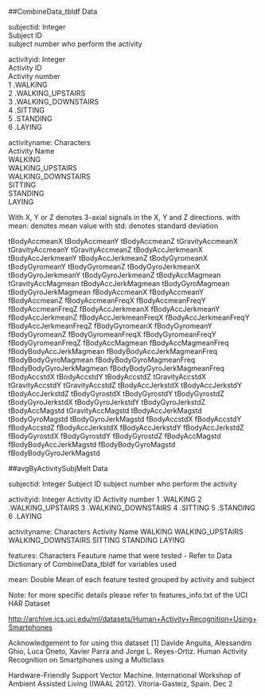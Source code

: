 ##CombineData_tbldf Data

subjectid: Integer  
	Subject ID  
		subject number who perform the activity  
		
activityid: Integer  
	Activity ID  
		Activity number  
		1	.WALKING  
		2	.WALKING_UPSTAIRS  
		3	.WALKING_DOWNSTAIRS  
		4	.SITTING  
		5	.STANDING  
		6	.LAYING  
  
activityname: Characters  
	Activity Name  
		WALKING  
		WALKING_UPSTAIRS  
		WALKING_DOWNSTAIRS  
		SITTING  
		STANDING  
		LAYING  
  
With X, Y or Z denotes 3-axial signals in the X, Y and Z directions.
with mean: denotes mean value
with std: denotes standard deviation

tBodyAccmeanX
tBodyAccmeanY
tBodyAccmeanZ
tGravityAccmeanX
tGravityAccmeanY
tGravityAccmeanZ
tBodyAccJerkmeanX
tBodyAccJerkmeanY
tBodyAccJerkmeanZ
tBodyGyromeanX
tBodyGyromeanY
tBodyGyromeanZ
tBodyGyroJerkmeanX
tBodyGyroJerkmeanY
tBodyGyroJerkmeanZ
tBodyAccMagmean
tGravityAccMagmean
tBodyAccJerkMagmean
tBodyGyroMagmean
tBodyGyroJerkMagmean
fBodyAccmeanX
fBodyAccmeanY
fBodyAccmeanZ
fBodyAccmeanFreqX
fBodyAccmeanFreqY
fBodyAccmeanFreqZ
fBodyAccJerkmeanX
fBodyAccJerkmeanY
fBodyAccJerkmeanZ
fBodyAccJerkmeanFreqX
fBodyAccJerkmeanFreqY
fBodyAccJerkmeanFreqZ
fBodyGyromeanX
fBodyGyromeanY
fBodyGyromeanZ
fBodyGyromeanFreqX
fBodyGyromeanFreqY
fBodyGyromeanFreqZ
fBodyAccMagmean
fBodyAccMagmeanFreq
fBodyBodyAccJerkMagmean
fBodyBodyAccJerkMagmeanFreq
fBodyBodyGyroMagmean
fBodyBodyGyroMagmeanFreq
fBodyBodyGyroJerkMagmean
fBodyBodyGyroJerkMagmeanFreq
tBodyAccstdX
tBodyAccstdY
tBodyAccstdZ
tGravityAccstdX
tGravityAccstdY
tGravityAccstdZ
tBodyAccJerkstdX
tBodyAccJerkstdY
tBodyAccJerkstdZ
tBodyGyrostdX
tBodyGyrostdY
tBodyGyrostdZ
tBodyGyroJerkstdX
tBodyGyroJerkstdY
tBodyGyroJerkstdZ
tBodyAccMagstd
tGravityAccMagstd
tBodyAccJerkMagstd
tBodyGyroMagstd
tBodyGyroJerkMagstd
fBodyAccstdX
fBodyAccstdY
fBodyAccstdZ
fBodyAccJerkstdX
fBodyAccJerkstdY
fBodyAccJerkstdZ
fBodyGyrostdX
fBodyGyrostdY
fBodyGyrostdZ
fBodyAccMagstd
fBodyBodyAccJerkMagstd
fBodyBodyGyroMagstd
fBodyBodyGyroJerkMagstd

##avgByActivitySubjMelt Data

subjectid: Integer
	Subject ID
		subject number who perform the activity
		
activityid: Integer
	Activity ID
		Activity number
		1	.WALKING
		2	.WALKING_UPSTAIRS
		3	.WALKING_DOWNSTAIRS
		4	.SITTING
		5	.STANDING
		6	.LAYING

activityname: Characters
	Activity Name
		WALKING
		WALKING_UPSTAIRS
		WALKING_DOWNSTAIRS
		SITTING
		STANDING
		LAYING

features: Characters
	Feauture name that were tested - Refer to Data Dictionary of CombineData_tbldf for variables used

mean: Double
	Mean of each feature tested grouped by activity and subject


Note: for more specific details please refer to features_info.txt of the UCI HAR Dataset

http://archive.ics.uci.edu/ml/datasets/Human+Activity+Recognition+Using+Smartphones 

Acknowledgement to for using this dataset
[1] Davide Anguita, Alessandro Ghio, Luca Oneto, Xavier Parra and Jorge L. Reyes-Ortiz. Human Activity Recognition on Smartphones using a Multiclass 

Hardware-Friendly Support Vector Machine. International Workshop of Ambient Assisted Living (IWAAL 2012). Vitoria-Gasteiz, Spain. Dec 2
